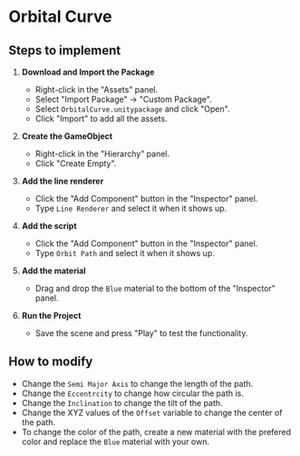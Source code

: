 # Orbital Curve

## Steps to implement

1. **Download and Import the Package**
   - Right-click in the "Assets" panel.
   - Select "Import Package" -> "Custom Package".
   - Select `OrbitalCurve.unitypackage` and click "Open".
   - Click "Import" to add all the assets.
    
2. **Create the GameObject**
   - Right-click in the "Hierarchy" panel.
   - Click "Create Empty".

3. **Add the line renderer**
   - Click the "Add Component" button in the "Inspector" panel.
   - Type `Line Renderer` and select it when it shows up.
    
4. **Add the script**
   - Click the "Add Component" button in the "Inspector" panel.
   - Type `Orbit Path` and select it when it shows up.

5. **Add the material**
   - Drag and drop the `Blue` material to the bottom of the "Inspector" panel.

6. **Run the Project**
   - Save the scene and press "Play" to test the functionality.

## How to modify
 - Change the `Semi Major Axis` to change the length of the path.
 - Change the `Eccentrcity` to change how circular the path is.
 - Change the `Inclination` to change the tilt of the path.
 - Change the XYZ values of the `Offset` variable to change the center of the path.
 - To change the color of the path, create a new material with the prefered color and replace the `Blue` material with your own.
